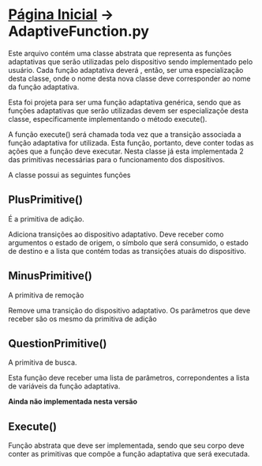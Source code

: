 # [Página Inicial](http://code.google.com/p/adaptive-device-framework/wiki/PaginaInicial) -> AdaptiveFunction.py #

Este arquivo contém uma classe abstrata que representa as funções adaptativas que serão utilizadas pelo dispositivo sendo implementado pelo usuário. Cada função adaptativa deverá , então, ser uma especialização desta classe, onde o nome desta nova classe deve corresponder ao nome da função adaptativa.

Esta foi projeta para ser uma função adaptativa genérica, sendo que as funções adaptativas que serão utilizadas devem ser especializaçõe desta classe, especificamente implementando o método execute().

A função execute() será chamada toda vez que a transição associada a função adaptativa for utilizada. Esta função, portanto, deve conter todas as ações que a função deve executar. Nesta classe já esta implementada 2 das primitivas necessárias para o funcionamento dos dispositivos.

A classe possui as seguintes funções

## PlusPrimitive() ##

É a primitiva de adição.

Adiciona transições ao dispositivo adaptativo. Deve receber como argumentos o estado de origem, o símbolo que será consumido, o estado de destino e a lista que contém todas as transições atuais do dispositivo.



## MinusPrimitive() ##

A primitiva de remoção

Remove uma transição do dispositivo adaptativo. Os parâmetros que deve receber são os mesmo da primitiva de adição

## QuestionPrimitive() ##

A primitiva de busca.

Esta função deve receber uma lista de parâmetros, correpondentes a lista de variáveis da função adaptativa.

**Ainda não implementada nesta versão**

## Execute() ##

Função abstrata que deve ser implementada, sendo que seu corpo deve conter as primitivas que compõe a função adaptativa que será executada.